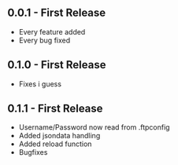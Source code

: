 ## 0.0.1 - First Release
* Every feature added
* Every bug fixed

## 0.1.0 - First Release
* Fixes i guess

## 0.1.1 - First Release
* Username/Password now read from .ftpconfig
* Added jsondata handling
* Added reload function
* Bugfixes
